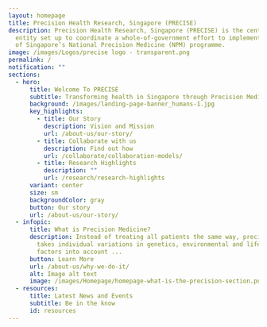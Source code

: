 ```yaml
---
layout: homepage
title: Precision Health Research, Singapore (PRECISE)
description: Precision Health Research, Singapore (PRECISE) is the central
  entity set up to coordinate a whole-of-government effort to implement Phase 2
  of Singapore’s National Precision Medicine (NPM) programme.
image: /images/Logos/precise logo - transparent.png
permalink: /
notification: ""
sections:
  - hero:
      title: Welcome To PRECISE
      subtitle: Transforming health in Singapore through Precision Medicine
      background: /images/landing-page-banner_humans-1.jpg
      key_highlights:
        - title: Our Story
          description: Vision and Mission
          url: /about-us/our-story/
        - title: Collaborate with us
          description: Find out how
          url: /collaborate/collaboration-models/
        - title: Research Highlights
          description: ""
          url: /research/research-highlights
      variant: center
      size: sm
      backgroundColor: gray
      button: Our story
      url: /about-us/our-story/
  - infopic:
      title: What is Precision Medicine?
      description: Instead of treating all patients the same way, precision medicine
        takes individual variations in genetics, environmental and lifestyle
        factors into account ...
      button: Learn More
      url: /about-us/why-we-do-it/
      alt: Image alt text
      image: /images/Homepage/homepage-what-is-the-precision-section.png
  - resources:
      title: Latest News and Events
      subtitle: Be in the know
      id: resources
---
```

